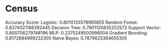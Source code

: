 # Census
Accuracy Score:
Logistic: 0.8010133578995855
Random Forest: 0.8374021188392445
Decision Tree: 0.7901120835252572
Support Vector: 0.800706279748196
MLP: 0.2375249500998004
Gradient Boosting: 0.8172884999232305
Naive Bayes: 0.7879625364655305
